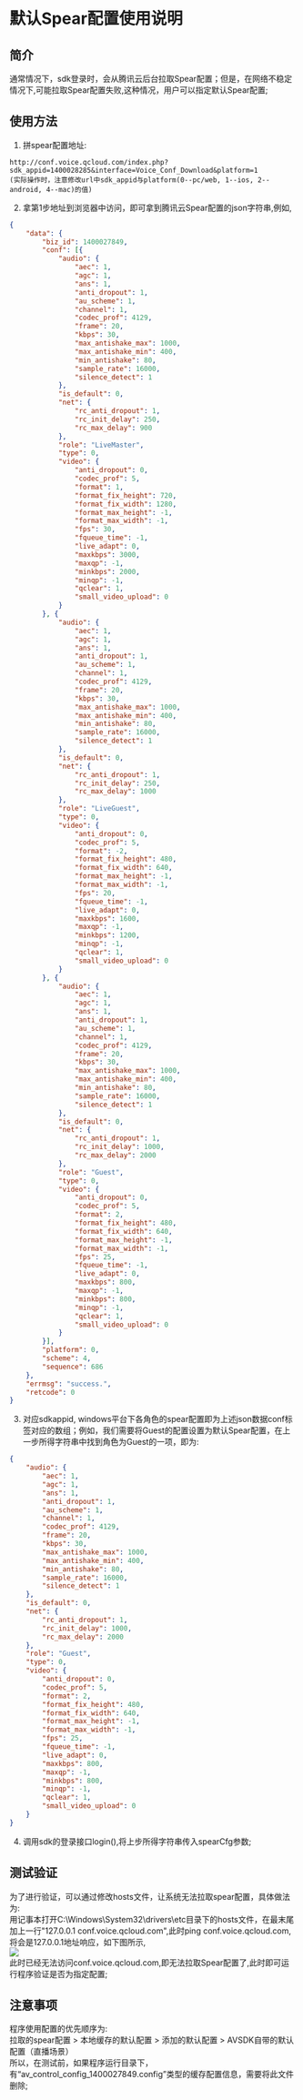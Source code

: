 # 默认Spear配置使用说明

## 简介
通常情况下，sdk登录时，会从腾讯云后台拉取Spear配置；但是，在网络不稳定情况下,可能拉取Spear配置失败,这种情况，用户可以指定默认Spear配置;

## 使用方法

1. 拼spear配置地址:
```
http://conf.voice.qcloud.com/index.php?sdk_appid=1400028285&interface=Voice_Conf_Download&platform=1
(实际操作时，注意修改url中sdk_appid与platform(0--pc/web, 1--ios, 2--android, 4--mac)的值)
```

2. 拿第1步地址到浏览器中访问，即可拿到腾讯云Spear配置的json字符串,例如,
```json
{
	"data": {
		"biz_id": 1400027849,
		"conf": [{
			"audio": {
				"aec": 1,
				"agc": 1,
				"ans": 1,
				"anti_dropout": 1,
				"au_scheme": 1,
				"channel": 1,
				"codec_prof": 4129,
				"frame": 20,
				"kbps": 30,
				"max_antishake_max": 1000,
				"max_antishake_min": 400,
				"min_antishake": 80,
				"sample_rate": 16000,
				"silence_detect": 1
			},
			"is_default": 0,
			"net": {
				"rc_anti_dropout": 1,
				"rc_init_delay": 250,
				"rc_max_delay": 900
			},
			"role": "LiveMaster",
			"type": 0,
			"video": {
				"anti_dropout": 0,
				"codec_prof": 5,
				"format": 1,
				"format_fix_height": 720,
				"format_fix_width": 1280,
				"format_max_height": -1,
				"format_max_width": -1,
				"fps": 30,
				"fqueue_time": -1,
				"live_adapt": 0,
				"maxkbps": 3000,
				"maxqp": -1,
				"minkbps": 2000,
				"minqp": -1,
				"qclear": 1,
				"small_video_upload": 0
			}
		}, {
			"audio": {
				"aec": 1,
				"agc": 1,
				"ans": 1,
				"anti_dropout": 1,
				"au_scheme": 1,
				"channel": 1,
				"codec_prof": 4129,
				"frame": 20,
				"kbps": 30,
				"max_antishake_max": 1000,
				"max_antishake_min": 400,
				"min_antishake": 80,
				"sample_rate": 16000,
				"silence_detect": 1
			},
			"is_default": 0,
			"net": {
				"rc_anti_dropout": 1,
				"rc_init_delay": 250,
				"rc_max_delay": 1000
			},
			"role": "LiveGuest",
			"type": 0,
			"video": {
				"anti_dropout": 0,
				"codec_prof": 5,
				"format": -2,
				"format_fix_height": 480,
				"format_fix_width": 640,
				"format_max_height": -1,
				"format_max_width": -1,
				"fps": 20,
				"fqueue_time": -1,
				"live_adapt": 0,
				"maxkbps": 1600,
				"maxqp": -1,
				"minkbps": 1200,
				"minqp": -1,
				"qclear": 1,
				"small_video_upload": 0
			}
		}, {
			"audio": {
				"aec": 1,
				"agc": 1,
				"ans": 1,
				"anti_dropout": 1,
				"au_scheme": 1,
				"channel": 1,
				"codec_prof": 4129,
				"frame": 20,
				"kbps": 30,
				"max_antishake_max": 1000,
				"max_antishake_min": 400,
				"min_antishake": 80,
				"sample_rate": 16000,
				"silence_detect": 1
			},
			"is_default": 0,
			"net": {
				"rc_anti_dropout": 1,
				"rc_init_delay": 1000,
				"rc_max_delay": 2000
			},
			"role": "Guest",
			"type": 0,
			"video": {
				"anti_dropout": 0,
				"codec_prof": 5,
				"format": 2,
				"format_fix_height": 480,
				"format_fix_width": 640,
				"format_max_height": -1,
				"format_max_width": -1,
				"fps": 25,
				"fqueue_time": -1,
				"live_adapt": 0,
				"maxkbps": 800,
				"maxqp": -1,
				"minkbps": 800,
				"minqp": -1,
				"qclear": 1,
				"small_video_upload": 0
			}
		}],
		"platform": 0,
		"scheme": 4,
		"sequence": 686
	},
	"errmsg": "success.",
	"retcode": 0
}
```

3. 对应sdkappid, windows平台下各角色的spear配置即为上述json数据conf标签对应的数组；例如，我们需要将Guest的配置设置为默认Spear配置，在上一步所得字符串中找到角色为Guest的一项，即为:
```json
{
	"audio": {
		"aec": 1,
		"agc": 1,
		"ans": 1,
		"anti_dropout": 1,
		"au_scheme": 1,
		"channel": 1,
		"codec_prof": 4129,
		"frame": 20,
		"kbps": 30,
		"max_antishake_max": 1000,
		"max_antishake_min": 400,
		"min_antishake": 80,
		"sample_rate": 16000,
		"silence_detect": 1
	},
	"is_default": 0,
	"net": {
		"rc_anti_dropout": 1,
		"rc_init_delay": 1000,
		"rc_max_delay": 2000
	},
	"role": "Guest",
	"type": 0,
	"video": {
		"anti_dropout": 0,
		"codec_prof": 5,
		"format": 2,
		"format_fix_height": 480,
		"format_fix_width": 640,
		"format_max_height": -1,
		"format_max_width": -1,
		"fps": 25,
		"fqueue_time": -1,
		"live_adapt": 0,
		"maxkbps": 800,
		"maxqp": -1,
		"minkbps": 800,
		"minqp": -1,
		"qclear": 1,
		"small_video_upload": 0
	}
}
```

4. 调用sdk的登录接口login(),将上步所得字符串传入spearCfg参数;

## 测试验证

为了进行验证，可以通过修改hosts文件，让系统无法拉取spear配置，具体做法为:<br/>
用记事本打开C:\Windows\System32\drivers\etc目录下的hosts文件，在最末尾加上一行"127.0.0.1	conf.voice.qcloud.com",此时ping conf.voice.qcloud.com,将会是127.0.0.1地址响应，如下图所示,<br/>
![](https://mc.qcloudimg.com/static/img/6f901bcc483d7fb2e3ce15a9541f2632/2.png)
<br/>此时已经无法访问conf.voice.qcloud.com,即无法拉取Spear配置了,此时即可运行程序验证是否为指定配置;

## 注意事项
程序使用配置的优先顺序为: <br/>
拉取的spear配置 > 本地缓存的默认配置 > 添加的默认配置 > AVSDK自带的默认配置（直播场景）
<br/>所以，在测试前，如果程序运行目录下，有“av_control_config_1400027849.config”类型的缓存配置信息，需要将此文件删除;
